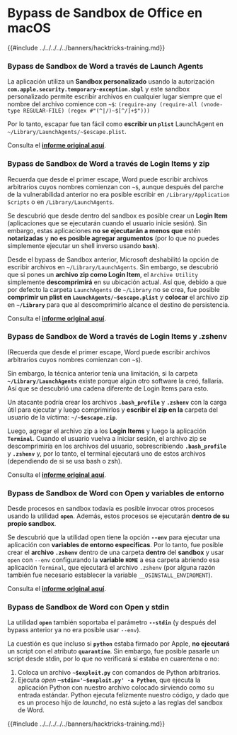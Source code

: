 # Bypass de Sandbox de Office en macOS

{{#include ../../../../../banners/hacktricks-training.md}}

### Bypass de Sandbox de Word a través de Launch Agents

La aplicación utiliza un **Sandbox personalizado** usando la autorización **`com.apple.security.temporary-exception.sbpl`** y este sandbox personalizado permite escribir archivos en cualquier lugar siempre que el nombre del archivo comience con `~$`: `(require-any (require-all (vnode-type REGULAR-FILE) (regex #"(^|/)~$[^/]+$")))`

Por lo tanto, escapar fue tan fácil como **escribir un `plist`** LaunchAgent en `~/Library/LaunchAgents/~$escape.plist`.

Consulta el [**informe original aquí**](https://www.mdsec.co.uk/2018/08/escaping-the-sandbox-microsoft-office-on-macos/).

### Bypass de Sandbox de Word a través de Login Items y zip

Recuerda que desde el primer escape, Word puede escribir archivos arbitrarios cuyos nombres comienzan con `~$`, aunque después del parche de la vulnerabilidad anterior no era posible escribir en `/Library/Application Scripts` o en `/Library/LaunchAgents`.

Se descubrió que desde dentro del sandbox es posible crear un **Login Item** (aplicaciones que se ejecutarán cuando el usuario inicie sesión). Sin embargo, estas aplicaciones **no se ejecutarán a menos que** estén **notarizadas** y **no es posible agregar argumentos** (por lo que no puedes simplemente ejecutar un shell inverso usando **`bash`**).

Desde el bypass de Sandbox anterior, Microsoft deshabilitó la opción de escribir archivos en `~/Library/LaunchAgents`. Sin embargo, se descubrió que si pones un **archivo zip como Login Item**, el `Archive Utility` simplemente **descomprimirá** en su ubicación actual. Así que, debido a que por defecto la carpeta `LaunchAgents` de `~/Library` no se crea, fue posible **comprimir un plist en `LaunchAgents/~$escape.plist`** y **colocar** el archivo zip en **`~/Library`** para que al descomprimirlo alcance el destino de persistencia.

Consulta el [**informe original aquí**](https://objective-see.org/blog/blog_0x4B.html).

### Bypass de Sandbox de Word a través de Login Items y .zshenv

(Recuerda que desde el primer escape, Word puede escribir archivos arbitrarios cuyos nombres comienzan con `~$`).

Sin embargo, la técnica anterior tenía una limitación, si la carpeta **`~/Library/LaunchAgents`** existe porque algún otro software la creó, fallaría. Así que se descubrió una cadena diferente de Login Items para esto.

Un atacante podría crear los archivos **`.bash_profile`** y **`.zshenv`** con la carga útil para ejecutar y luego comprimirlos y **escribir el zip en la** carpeta del usuario de la víctima: **`~/~$escape.zip`**.

Luego, agregar el archivo zip a los **Login Items** y luego la aplicación **`Terminal`**. Cuando el usuario vuelva a iniciar sesión, el archivo zip se descomprimiría en los archivos del usuario, sobrescribiendo **`.bash_profile`** y **`.zshenv`** y, por lo tanto, el terminal ejecutará uno de estos archivos (dependiendo de si se usa bash o zsh).

Consulta el [**informe original aquí**](https://desi-jarvis.medium.com/office365-macos-sandbox-escape-fcce4fa4123c).

### Bypass de Sandbox de Word con Open y variables de entorno

Desde procesos en sandbox todavía es posible invocar otros procesos usando la utilidad **`open`**. Además, estos procesos se ejecutarán **dentro de su propio sandbox**.

Se descubrió que la utilidad open tiene la opción **`--env`** para ejecutar una aplicación con **variables de entorno específicas**. Por lo tanto, fue posible crear el **archivo `.zshenv`** dentro de una carpeta **dentro** del **sandbox** y usar `open` con `--env` configurando la **variable `HOME`** a esa carpeta abriendo esa aplicación `Terminal`, que ejecutará el archivo `.zshenv` (por alguna razón también fue necesario establecer la variable `__OSINSTALL_ENVIROMENT`).

Consulta el [**informe original aquí**](https://perception-point.io/blog/technical-analysis-of-cve-2021-30864/).

### Bypass de Sandbox de Word con Open y stdin

La utilidad **`open`** también soportaba el parámetro **`--stdin`** (y después del bypass anterior ya no era posible usar `--env`).

La cuestión es que incluso si **`python`** estaba firmado por Apple, **no ejecutará** un script con el atributo **`quarantine`**. Sin embargo, fue posible pasarle un script desde stdin, por lo que no verificará si estaba en cuarentena o no:&#x20;

1. Coloca un archivo **`~$exploit.py`** con comandos de Python arbitrarios.
2. Ejecuta _open_ **`–stdin='~$exploit.py' -a Python`**, que ejecuta la aplicación Python con nuestro archivo colocado sirviendo como su entrada estándar. Python ejecuta felizmente nuestro código, y dado que es un proceso hijo de _launchd_, no está sujeto a las reglas del sandbox de Word.

{{#include ../../../../../banners/hacktricks-training.md}}

